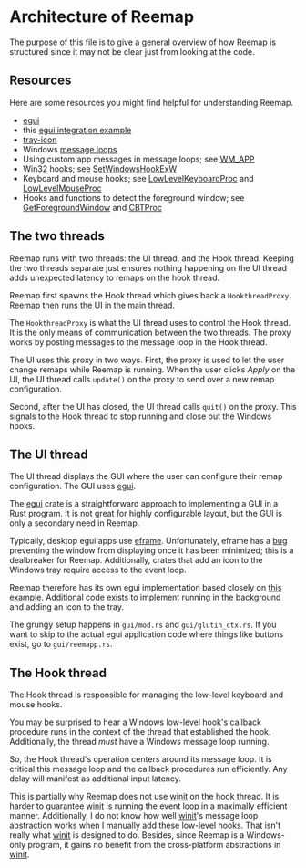 # Architecture of Reemap

The purpose of this file is to give a general overview of how Reemap is structured since it may
not be clear just from looking at the code.

## Resources

Here are some resources you might find helpful for understanding Reemap.

- [egui]
- this [egui integration example][glow example]
- [tray-icon](https://github.com/tauri-apps/tray-icon)
- Windows [message loops](https://learn.microsoft.com/en-us/windows/win32/winmsg/using-messages-and-message-queues)
- Using custom app messages in message loops; see [WM_APP](https://learn.microsoft.com/en-us/windows/win32/winmsg/wm-app)
- Win32 hooks; see [SetWindowsHookExW](https://learn.microsoft.com/en-us/windows/win32/api/winuser/nf-winuser-setwindowshookexw)
- Keyboard and mouse hooks; see [LowLevelKeyboardProc](https://learn.microsoft.com/en-us/windows/win32/winmsg/lowlevelkeyboardproc) and [LowLevelMouseProc](https://learn.microsoft.com/en-us/windows/win32/winmsg/lowlevelmouseproc)
- Hooks and functions to detect the foreground window; see [GetForegroundWindow](https://learn.microsoft.com/en-us/windows/win32/api/winuser/nf-winuser-getforegroundwindow?redirectedfrom=MSDN) and [CBTProc](https://learn.microsoft.com/en-us/windows/win32/winmsg/cbtproc)

## The two threads

Reemap runs with two threads: the UI thread, and the Hook thread. Keeping the two
threads separate just ensures nothing happening on the UI thread adds unexpected latency to remaps
on the hook thread.

Reemap first spawns the Hook thread which gives back a `HookthreadProxy`. Reemap then runs the UI 
in the main thread.

The `HookthreadProxy` is what the UI thread uses to control the Hook thread. It is the only means of
communication between the two threads. The proxy works by posting messages to the message loop in
the Hook thread.

The UI uses this proxy in two ways. First, the proxy is used to let the user change remaps while
Reemap is running. When the user clicks *Apply* on the UI, the UI thread calls `update()` on the
proxy to send over a new remap configuration.

Second, after the UI has closed, the UI thread calls `quit()` on the proxy. This signals to the Hook
thread to stop running and close out the Windows hooks.

## The UI thread

The UI thread displays the GUI where the user can configure their remap configuration. The GUI uses
[egui].

The [egui] crate is a straightforward approach to implementing a GUI in a Rust program. It is not
great for highly configurable layout, but the GUI is only a secondary need in Reemap.

Typically, desktop egui apps use [eframe](https://crates.io/crates/eframe). Unfortunately, eframe
has a [bug](https://github.com/emilk/egui/issues/3655) preventing the window from displaying once
it has been minimized; this is a dealbreaker for Reemap. Additionally, crates that add an icon to
the Windows tray require access to the event loop.

Reemap therefore has its own egui implementation based closely on [this example][glow example].
Additional code exists to implement running in the background and adding an icon to the tray.

The grungy setup happens in `gui/mod.rs` and `gui/glutin_ctx.rs`. If you want to skip to the actual
egui application code where things like buttons exist, go to `gui/reemapp.rs`.

## The Hook thread

The Hook thread is responsible for managing the low-level keyboard and mouse hooks.

You may be surprised to hear a Windows low-level hook's callback procedure runs in the context of
the thread that established the hook. Additionally, the thread *must* have a Windows message loop
running.

So, the Hook thread's operation centers around its message loop. It is critical this message loop
and the callback procedures run efficiently. Any delay will manifest as additional input latency.

This is partially why Reemap does not use [winit] on the hook thread. It is harder to guarantee
[winit] is running the event loop in a maximally efficient manner. Additionally, I do not know
how well [winit]'s message loop abstraction works when I manually add these low-level hooks. That
isn't really what [winit] is designed to do. Besides, since Reemap is a Windows-only program, it
gains no benefit from the cross-platform abstractions in [winit].


[egui]: https://github.com/emilk/egui
[winit]: https://github.com/rust-windowing/winit
[glow example]: https://github.com/emilk/egui/blob/main/crates/egui_glow/examples/pure_glow.rs